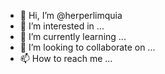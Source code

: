 - 👋 Hi, I’m @herperlimquia
- 👀 I’m interested in ...
- 🌱 I’m currently learning ...
- 💞️ I’m looking to collaborate on ...
- 📫 How to reach me ...

<!---
herperlimquia/herperlimquia is a ✨ special ✨ repository because its `README.md` (this file) appears on your GitHub profile.
You can click the Preview link to take a look at your changes.
--->

